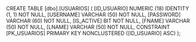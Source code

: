 CREATE TABLE [dbo].[USUARIOS] (
  [ID_USUARIO] NUMERIC (18) IDENTITY (1, 1) NOT NULL,
  [USERNAME]   VARCHAR (50) NOT NULL,
  [PASSWORD]   VARCHAR (60) NOT NULL,
  [IS_ACTIVE]  BIT          NOT NULL,
  [FNAME]      VARCHAR (50) NOT NULL,
  [LNAME]      VARCHAR (50) NOT NULL,
  CONSTRAINT [PK_USUARIOS] PRIMARY KEY NONCLUSTERED ([ID_USUARIO] ASC)
);
